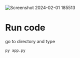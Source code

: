 ![Screenshot 2024-02-01 185513](https://github.com/singapaul/color-palette-generator-chat-gpt/assets/89204135/48260881-6fe5-44bb-876f-7f6ee32841f7)

# Run code
go to directory and type
```
py app.py
```
